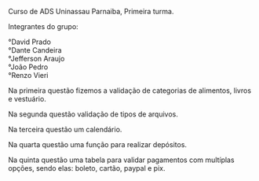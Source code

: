 Curso de ADS Uninassau Parnaiba, Primeira turma.

Integrantes do grupo:

 °David Prado   
 °Dante Candeira   
 °Jefferson Araujo   
 °João Pedro   
 °Renzo Vieri   


 Na primeira questão fizemos a validação de categorias de alimentos, livros e vestuário.   

 Na segunda questão validação de tipos de arquivos.   

 Na terceira questão um calendário.   

 Na quarta questão uma função para realizar depósitos.   

 Na quinta questão uma tabela para validar pagamentos com multíplas opções, sendo elas: boleto, cartão, paypal e pix.   
